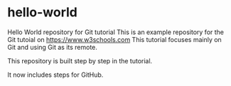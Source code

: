 # hello-world
Hello World repository for Git tutorial
This is an example repository for the Git tutoial on https://www.w3schools.com
This tutorial focuses mainly on Git and using Git as its remote.

This repository is built step by step in the tutorial.

It now includes steps for GitHub.
